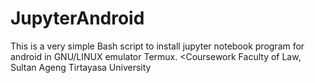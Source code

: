 # JupyterAndroid
This is a very simple Bash script to install jupyter notebook program for android in GNU/LINUX emulator Termux. <Coursework Faculty of Law, Sultan Ageng Tirtayasa University

